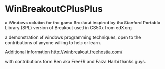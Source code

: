 # WinBreakoutCPlusPlus

a Windows solution for the game Breakout
inspired by the Stanford Portable Library (SPL) version of Breakout used in CS50x from edX.org

a demonstration of windows programming techniques, open to the contributions of anyone willing to
help or learn.

Additional information http://winbreakout.freehostia.com/

with contributions form Ben aka FreeER and Faiza Harbi  thanks guys.

